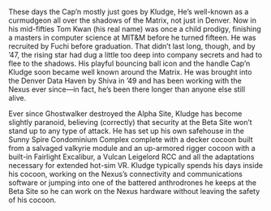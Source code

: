 These days the Cap’n mostly just goes by Kludge, He’s well-known as a curmudgeon all over the shadows of the Matrix, not just in Denver. Now in his mid-fifties Tom Kwan (his real name) was once a child prodigy, finishing a masters in computer science at MIT&M before he turned fifteen. He was recruited by Fuchi before graduation. That didn’t last long, though, and by ’47, the rising star had dug a little too deep into company secrets and had to flee to the shadows. His playful bouncing ball icon and the handle Cap’n Kludge soon became well known around the Matrix. He was brought into the Denver Data Haven by Shiva in ’49 and has been working with the Nexus ever since—in fact, he’s been there longer than anyone else still alive.  

Ever since Ghostwalker destroyed the Alpha Site, Kludge has become slightly paranoid, believing (correctly) that security at the Beta Site won’t stand up to any type of attack. He has set up his own safehouse in the Sunny Spire Condominium Complex complete with a decker cocoon built from a salvaged valkyrie module and an up-armored rigger cocoon with a built-in Fairlight Excalibur, a Vulcan Leigelord RCC and all the adaptations necessary for extended hot-sim VR. Kludge typically spends his days inside his cocoon, working on the Nexus’s connectivity and communications software or jumping into one of the battered anthrodrones he keeps at the Beta Site so he can work on the Nexus hardware without leaving the safety of his cocoon.